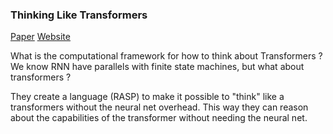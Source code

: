 ### Thinking Like Transformers
[Paper](https://arxiv.org/pdf/2106.06981.pdf)
[Website](https://srush.github.io/raspy)

What is the computational framework for how to think about Transformers ? We know RNN have parallels with finite state machines, but what about transformers ?  

They create a language (RASP) to make it possible to "think" like a transformers without the neural net overhead. This way they can reason about the capabilities of the transformer without needing the neural net.

